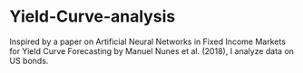 # Yield-Curve-analysis

Inspired by a paper on Artificial Neural Networks in Fixed Income Markets for Yield Curve Forecasting by Manuel Nunes et al. (2018), I analyze data on US bonds.
